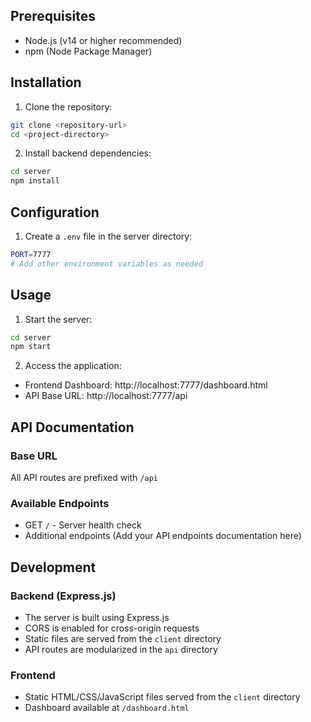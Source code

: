 ## Prerequisites
- Node.js (v14 or higher recommended)
- npm (Node Package Manager)

## Installation

1. Clone the repository:
```bash
git clone <repository-url>
cd <project-directory>
```

2. Install backend dependencies:
```bash
cd server
npm install
```

## Configuration

1. Create a `.env` file in the server directory:
```bash
PORT=7777
# Add other environment variables as needed
```

## Usage

1. Start the server:
```bash
cd server
npm start
```

2. Access the application:
- Frontend Dashboard: http://localhost:7777/dashboard.html
- API Base URL: http://localhost:7777/api

## API Documentation

### Base URL
All API routes are prefixed with `/api`

### Available Endpoints
- GET `/` - Server health check
- Additional endpoints (Add your API endpoints documentation here)

## Development

### Backend (Express.js)
- The server is built using Express.js
- CORS is enabled for cross-origin requests
- Static files are served from the `client` directory
- API routes are modularized in the `api` directory

### Frontend
- Static HTML/CSS/JavaScript files served from the `client` directory
- Dashboard available at `/dashboard.html`
